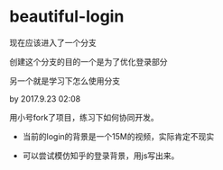 # beautiful-login

现在应该进入了一个分支

创建这个分支的目的一个是为了优化登录部分

另一个就是学习下怎么使用分支

by 2017.9.23 02:08

用小号fork了项目，练习下如何协同开发。

* 当前的login的背景是一个15M的视频，实际肯定不现实

* 可以尝试模仿知乎的登录背景，用js写出来。
